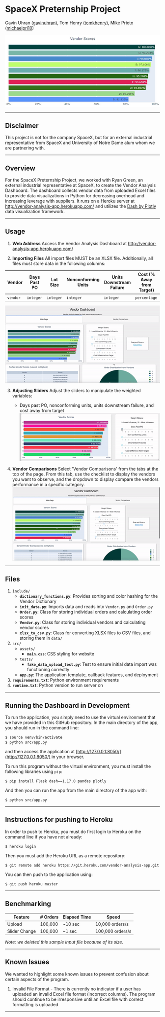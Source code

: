 
# SpaceX Preternship Project
Gavin Uhran ([gavinuhran](https://github.com/gavinuhran/)), Tom Henry ([tomkhenry](https://github.com/tomkhenry/)), Mike Prieto ([michaelpri10](https://github.com/michaelpri10/))

![](images/Vendor-Scores.JPG)

----
## Disclaimer
This project is not for the company SpaceX, but for an external industrial representative from SpaceX and University of Notre Dame alum whom we are partnering with.

----
## Overview
For the SpaceX Preternship Project, we worked with Ryan Green, an external industrial representative at SpaceX, to create the Vendor Analysis Dashboard. The dashboard collects vendor data from uploaded Excel files to provide data visualizations in Python for decreasing overhead and increasing leverage with suppliers. It runs on a Heroku server at http://vendor-analysis-app.herokuapp.com/ and utilizes the [Dash by Plotly](https://plotly.com/dash/) data visualization framework.

----
## Usage
1. **Web Address**
Access the Vendor Analysis Dashboard at http://vendor-analysis-app.herokuapp.com/

2. **Importing Files**
All import files MUST be an XLSX file. Additionally, all files must store data in the following columns:

|Vendor  |Days Past PO|Lot Size |Nonconforming Units|Units Downstream Failure|Cost (% Away from Target)|
|--------|------------|---------|-------------------|----------------|----------------|
|`vendor`|`integer`|`integer`|`integer`|`integer`|`percentage`|
![](images/Upload-Files.gif) </br>

3. **Adjusting Sliders**
Adjust the sliders to manipulate the weighted variables:
	* Days past PO, nonconforming units, units downstream failure, and cost away from target
![](images/Slider-Weights.gif) </br>

4. **Vendor Comparisons**
Select 'Vendor Comparisons' from the tabs at the top of the page. From this tab, use the checklist to display the vendors you want to observe, and the dropdown to display compare the vendors performance in a specific category.
![](images/Vendor-Comparisons.gif) </br>

----
## Files
1. `include/`
	* **`dictionary_functions.py`**: Provides sorting and color hashing for the Vendor Dictionary
	* **`init_data.py`**: Imports data and reads into `Vendor.py` and `Order.py`
	* **`Order.py`**: Class for storing individual orders and calculating order scores
	* **`Vendor.py`**: Class for storing individual vendors and calculating vendor scores
	* **`xlsx_to_csv.py`**: Class for converting XLSX files to CSV files, and storing them in `data/`
2. `src/`
	* `assets/`
		* **`main.css`**: CSS styling for website
	* `tests/`
		* **`fake_data_upload_test.py`**: Test to ensure initial data import was functioning correctly
	* **`app.py`**: The application template, callback features, and deployment
3. **`requirements.txt`**: Python environment requirements
4. **`runtime.txt`**: Python version to run server on

----
## Running the Dashboard in Development
To run the application, you simply need to use the virtual environment that we have provided in this GitHub repository. In the main directory of the app, you should run in the command line:

    $ source venv/bin/activate
    $ python src/app.py

and then access the application at [http://127.0.0.1:8050/](http://127.0.0.1:8050/) in your browser.

To run this program without the virtual environment, you must install the following libraries using `pip`:

    $ pip install Flask dash==1.17.0 pandas plotly

And then you can run the app from the main directory of the app with:

    $ python src/app.py

----
## Instructions for pushing to Heroku
In order to push to Heroku, you must do first login to Heroku on the command line if you have not already:

    $ heroku login

Then you must add the Heroku URL as a remote repository:

    $ git remote add heroku https://git.heroku.com/vendor-analysis-app.git

You can then push to the application using:

    $ git push heroku master

----
## Benchmarking


| Feature       | # Orders      | Elapsed Time   | Speed          |
|---------------|---------------|----------------|----------------|
| Upload        | 100,000       | ~10 sec        |10,000 orders/s |
| Slider Change | 100,000       | ~1 sec         |100,000 orders/s|

*Note: we deleted this sample input file because of its size.*

----
## Known Issues
We wanted to highlight some known issues to prevent confusion about certain aspects of the program.

1. Invalid File Format - There is currently no indicator if a user has uploaded an invalid Excel file format (incorrect columns). The program should continue to be irresponsive until an Excel file with correct formatting is uploaded
----
